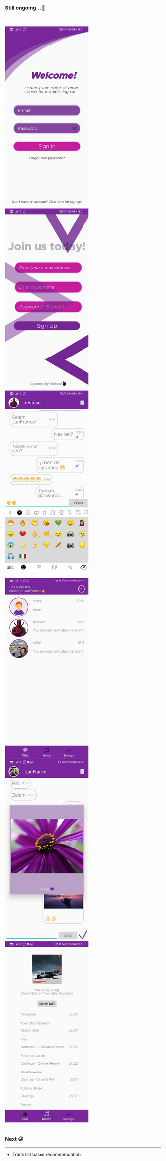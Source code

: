 ### Still ongoing... :shit:
<br><br>
<img src="ss_7.jpg" width="270"> <img src="ss_8.jpg" width="270"> <img src="ss_2.jpg" width="270">
<br><br>
<img src="ss_1.jpg" width="270"> <img src="ss_5.jpg" width="270"> <img src="ss_9.jpg" width="270">
<br><br>
### Next :stuck_out_tongue_winking_eye:
---
* Track list based recommendation
